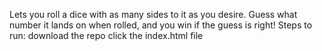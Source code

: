 Lets you roll a dice with as many sides to it as you desire.
Guess what number it lands on when rolled, and you win if the guess is right!
Steps to run:
download the repo
click the index.html file
